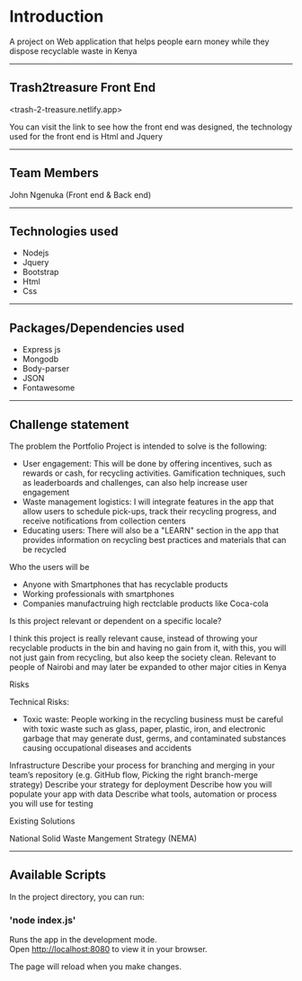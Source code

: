 # Introduction

A project on Web application that helps people earn money while they dispose recyclable waste in Kenya

---

## Trash2treasure Front End

<trash-2-treasure.netlify.app>

You can visit the link to see how the front end was designed, the technology used for the front end is Html and Jquery

---

## Team Members

John Ngenuka (Front end & Back end)

---

## Technologies used

- Nodejs
- Jquery
- Bootstrap
- Html
- Css 

---

## Packages/Dependencies used

- Express js
- Mongodb 
- Body-parser
- JSON
- Fontawesome

---

## Challenge statement

The problem the Portfolio Project is intended to solve is the following:

- User engagement: This will be done by offering incentives, such as rewards or cash, for recycling activities. Gamification techniques, such as leaderboards and challenges, can also help increase user engagement
- Waste management logistics: I will integrate features in the app that allow users to schedule pick-ups, track their recycling progress, and receive notifications from collection centers
- Educating users: There will also be a "LEARN" section in the app that provides information on recycling best practices and materials that can be recycled


Who the users will be
- Anyone with Smartphones that has recyclable products
- Working professionals with smartphones
- Companies manufactruing high rectclable products like Coca-cola

Is this project relevant or dependent on a specific locale?

I think this project is really relevant cause, instead of throwing your recyclable products in the bin and having no gain from it, with this, you will not just gain from recycling, but also keep the society clean.
Relevant to people of Nairobi and may later be expanded to other major cities in Kenya

Risks

Technical Risks:
- Toxic waste: People working in the recycling business must be careful with toxic waste such as glass, paper, plastic, iron, and electronic garbage that may generate dust, germs, and contaminated substances causing occupational diseases and accidents


Infrastructure
Describe your process for branching and merging in your team’s repository (e.g. GitHub flow, Picking the right branch-merge strategy)
Describe your strategy for deployment
Describe how you will populate your app with data
Describe what tools, automation or process you will use for testing

Existing Solutions

National Solid Waste Mangement Strategy (NEMA)



---

## Available Scripts

In the project directory, you can run:

### 'node index.js'

Runs the app in the development mode.\
Open [http://localhost:8080](http://localhost:8080) to view it in your browser.

The page will reload when you make changes.
